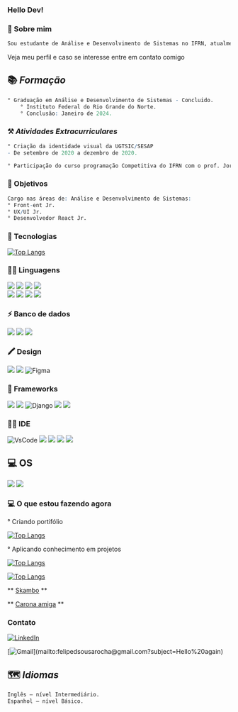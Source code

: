 ### Hello Dev!

### :notebook: Sobre mim
```R
Sou estudante de Análise e Desenvolvimento de Sistemas no IFRN, atualmente aprendendo de tudo um pouco. Me interesso principalmente por Front-end.
```
Veja meu perfil e caso se interesse entre em contato comigo 

## 📚 _Formação_
```R
° Graduação em Análise e Desenvolvimento de Sistemas - Concluido.
    ° Instituto Federal do Rio Grande do Norte.
    ° Conclusão: Janeiro de 2024.
```
### ⚒ _Atividades Extracurriculares_

```R
° Criação da identidade visual da UGTSIC/SESAP
- De setembro de 2020 a dezembro de 2020.

° Participação do curso programação Competitiva do IFRN com o prof. Jorgiano
```

### :dart: Objetivos
```R
Cargo nas áreas de: Análise e Desenvolvimento de Sistemas:
° Front-ent Jr.
° UX/UI Jr.
° Desenvolvedor React Jr. 
```

### :wrench: Tecnologias

[![Top Langs](https://github-readme-stats.vercel.app/api/top-langs/?username=felipesousarocha&layout=compact)](https://github.com/anuraghazra/github-readme-stats)

### 👩‍💻 Linguagens
<img src="https://img.shields.io/badge/HTML5-E34F26?style=for-the-badge&logo=html5&logoColor=white" />  <img src="https://img.shields.io/badge/CSS3-1572B6?style=for-the-badge&logo=css3&logoColor=white" />  <img src="https://img.shields.io/badge/JavaScript-323330?style=for-the-badge&logo=javascript&logoColor=F7DF1E" /> <img src="https://img.shields.io/badge/Dart-0175C2?style=for-the-badge&logo=dart&logoColor=white" />  
<img src="https://img.shields.io/badge/json-5E5C5C?style=for-the-badge&logo=json&logoColor=white" /> <img src="https://img.shields.io/badge/PHP-777BB4?style=for-the-badge&logo=php&logoColor=white" />  <img src="https://img.shields.io/badge/Python-FFD43B?style=for-the-badge&logo=python&logoColor=blue" />  <img src="https://img.shields.io/badge/Wordpress-21759B?style=for-the-badge&logo=wordpress&logoColor=white" /> 

### ⚡ Banco de dados
<img src="https://img.shields.io/badge/SQLite-07405E?style=for-the-badge&logo=sqlite&logoColor=white" />  <img src="https://upload.wikimedia.org/wikipedia/commons/8/87/Sql_data_base_with_logo.png"/> <img src="https://upload.wikimedia.org/wikipedia/commons/2/29/Postgresql_elephant.svg"/>

### 🖍 Design
<img src="https://img.shields.io/badge/Adobe%20Illustrator-FF9A00?style=for-the-badge&logo=adobe%20illustrator&logoColor=white" />   <img src="https://img.shields.io/badge/Adobe%20Photoshop-31A8FF?style=for-the-badge&logo=Adobe%20Photoshop&logoColor=black"/>  ![Figma](https://img.shields.io/badge/Figma-F24E1E?style=for-the-badge&logo=figma&logoColor=white)

### 🚀 Frameworks
<img src="https://img.shields.io/badge/Angular-DD0031?style=for-the-badge&logo=angular&logoColor=white"/> <img src="https://img.shields.io/badge/Bootstrap-563D7C?style=for-the-badge&logo=bootstrap&logoColor=white"/> ![Django](https://img.shields.io/badge/Django-092E20?style=for-the-badge&logo=django&logoColor=green)
<img src="https://img.shields.io/badge/jQuery-0769AD?style=for-the-badge&logo=jquery&logoColor=white"/> <img src="https://img.shields.io/badge/React-20232A?style=for-the-badge&logo=react&logoColor=61DAFB"/>

### 👩‍💻 IDE
![VsCode](https://img.shields.io/badge/Visual_Studio_Code-0078D4?style=for-the-badge&logo=visual%20studio%20code&logoColor=white) <img src="https://img.shields.io/badge/Android_Studio-3DDC84?style=for-the-badge&logo=android-studio&logoColor=white"/> <img src="https://img.shields.io/badge/sublime_text-%23575757.svg?&style=for-the-badge&logo=sublime-text&logoColor=important"/>
<img src="https://img.shields.io/badge/Notepad++-90E59A.svg?style=for-the-badge&logo=notepad%2B%2B&logoColor=black"/> <img src="https://img.shields.io/badge/IntelliJ_IDEA-000000.svg?style=for-the-badge&logo=intellij-idea&logoColor=white"/>

## 💻 OS
<img src="https://img.shields.io/badge/Windows-0078D6?style=for-the-badge&logo=windows&logoColor=white"/> <img src="https://img.shields.io/badge/Ubuntu-E95420?style=for-the-badge&logo=ubuntu&logoColor=white"/>

### :computer: O que estou fazendo agora

° Criando portifólio

[![Top Langs](https://github-readme-stats.vercel.app/api/pin/?username=felipesousarocha&repo=Portifolio&title_color=ffffff&text_color=c9cacc&icon_color=2bbc8a&bg_color=1d1f21)](https://github.com/FelipeSousaRocha/Portifolio)

° Aplicando conhecimento em projetos

 [![Top Langs](https://github-readme-stats.vercel.app/api/pin/?username=felipesousarocha&repo=tcp-udp-python&title_color=ffffff&text_color=c9cacc&icon_color=2bbc8a&bg_color=1d1f21)](https://github.com/felipesousarocha/tcp-udp-python)
 
  [![Top Langs](https://github-readme-stats.vercel.app/api/pin/?username=felipesousarocha&repo=rpc-in-c&title_color=ffffff&text_color=c9cacc&icon_color=2bbc8a&bg_color=1d1f21)](https://github.com/felipesousarocha/rpc-in-c)

 ** [Skambo](http://felipesrocha.pythonanywhere.com/skambo/) **
 
 ** [Carona amiga](https://github.com/Carona-Amiga/caronaamiga) **
  
### Contato

[![LinkedIn](https://img.shields.io/badge/LinkedIn-0077B5?style=for-the-badge&logo=linkedin&logoColor=white)](https://www.linkedin.com/in/felipesousarocha/)

[![Gmail](https://img.shields.io/badge/Gmail-D14836?style=for-the-badge&logo=gmail&logoColor=white")](mailto:felipedsousarocha@gmail.com?subject=Hello%20again) 

## 🗺 _Idiomas_
```R
Inglês – nível Intermediário.
Espanhol – nível Básico.
```




